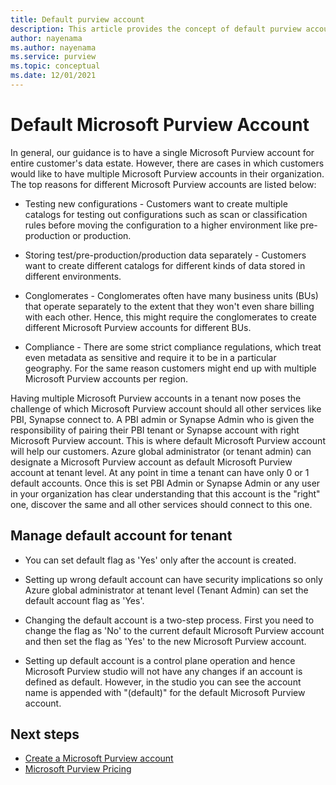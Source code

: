 ```yaml
---
title: Default purview account
description: This article provides the concept of default purview account for a tenant. 
author: nayenama
ms.author: nayenama
ms.service: purview
ms.topic: conceptual
ms.date: 12/01/2021
---
```


# Default Microsoft Purview Account 

In general, our guidance is to have a single Microsoft Purview account for entire customer's data estate. However, there are cases in which customers would like to have multiple Microsoft Purview accounts in their organization. The top reasons for different Microsoft Purview accounts are listed below:

* Testing new configurations - Customers want to create multiple catalogs for testing out configurations such as scan or classification rules before moving the configuration to a higher environment like pre-production or production.

* Storing test/pre-production/production data separately - Customers want to create different catalogs for different kinds of data stored in different environments. 

* Conglomerates - Conglomerates often have many business units (BUs) that operate separately to the extent that they won't even share billing with each other. Hence, this might require the conglomerates to create different Microsoft Purview accounts for different BUs.

* Compliance - There are some strict compliance regulations, which treat even metadata as sensitive and require it to be in a particular geography. For the same reason customers might end up with multiple Microsoft Purview accounts per region.

Having multiple Microsoft Purview accounts in a tenant now poses the challenge of which Microsoft Purview account should all other services like PBI, Synapse connect to. A PBI admin or Synapse Admin who is given the responsibility of pairing their PBI tenant or Synapse account with right Microsoft Purview account. This is where default Microsoft Purview account will help our customers. Azure global administrator (or tenant admin) can designate a Microsoft Purview account as default Microsoft Purview account at tenant level. At any point in time a tenant can have only 0 or 1 default accounts. Once this is set PBI Admin or Synapse Admin or any user in your organization has clear understanding that this account is the "right" one, discover the same and all other services should connect to this one.

## Manage default account for tenant

* You can set default flag as 'Yes' only after the account is created. 

* Setting up wrong default account can have security implications so only Azure global administrator at tenant level (Tenant Admin) can set the default account flag as 'Yes'. 

* Changing the default account is a two-step process. First you need to change the flag as 'No' to the current default Microsoft Purview account and then set the flag as 'Yes' to the new Microsoft Purview account.

* Setting up default account is a control plane operation and hence Microsoft Purview studio will not have any changes if an account is defined as default. However, in the studio you can see the account name is appended with "(default)" for the default Microsoft Purview account.

## Next steps

- [Create a Microsoft Purview account](create-catalog-portal.md)
- [Microsoft Purview Pricing](https://azure.microsoft.com/pricing/details/azure-purview/)


